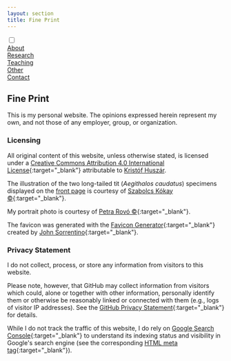 ```yaml
---
layout: section
title: Fine Print
---
```


<div class="flex-container">
  <input id="toggle" type="checkbox">
  <div class="flex-item"><a href="{{ "/" | absolute_url }}">About</a></div>
  <div class="flex-item"><a href="research.html">Research</a></div>
  <div class="flex-item"><a href="teaching.html">Teaching</a></div>
  <div class="flex-item"><a href="other.html">Other</a></div>
  <div class="flex-item"><a href="contact.html">Contact</a></div>
  <div class="flex-item" id="hamburger">
    <label for="toggle">
      <i class="fas fa-bars" id="bars"></i>
      <i class="fas fa-times" id="times"></i>
    </label>
    </div>
</div>

## Fine Print

This is my personal website. The opinions expressed herein represent my own, and not those of any employer, group, or organization.

### Licensing

All original content of this website, unless otherwise stated, is licensed under a [Creative Commons Attribution 4.0 International License](https://creativecommons.org/licenses/by/4.0/){:target="_blank"} attributable to [Kristóf Huszár](https://kristofhuszar.github.io).

The illustration of the two long-tailed tit (_Aegithalos caudatus_) specimens displayed on the [front page](index.html) is courtesy of [Szabolcs Kókay &#169;](https://kokay.hu/en){:target="_blank"}.

My portrait photo is courtesy of [Petra Rovó &#169;](https://at.linkedin.com/in/petrarovo){:target="_blank"}.

The favicon was generated with the [Favicon Generator](https://favicon.io/favicon-generator/){:target="_blank"} created by [John Sorrentino](https://twitter.com/johnsorrentino){:target="_blank"}.

### Privacy Statement

I do not collect, process, or store any information from visitors to this website.

Please note, however, that GitHub may collect information from visitors which could, alone or together with other information, personally identify them or otherwise be reasonably linked or connected with them (e.g., logs of visitor IP addresses). See the [GitHub Privacy Statement](https://docs.github.com/en/site-policy/privacy-policies/github-privacy-statement){:target="_blank"} for details.

While I do not track the traffic of this website, I do rely on [Google Search Console](https://search.google.com/search-console/about){:target="_blank"} to understand its indexing status and visibility in Google's search engine (see the corresponding [HTML meta tag](https://github.com/kristofhuszar/kristofhuszar.github.io/commit/a94460e887e0c92cb355c7df763c50abc20e1589){:target="_blank"}).

